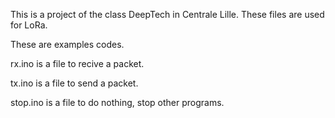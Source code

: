 This is a project of the class DeepTech in Centrale Lille.
These files are used for LoRa.

These are examples codes.

rx.ino is a file to recive a packet.

tx.ino is a file to send a packet.

stop.ino is a file to do nothing, stop other programs.


